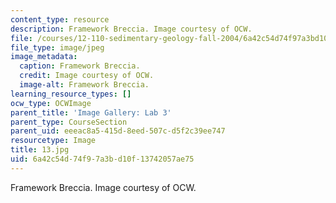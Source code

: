 ```yaml
---
content_type: resource
description: Framework Breccia. Image courtesy of OCW.
file: /courses/12-110-sedimentary-geology-fall-2004/6a42c54d74f97a3bd10f13742057ae75_13.jpg
file_type: image/jpeg
image_metadata:
  caption: Framework Breccia.
  credit: Image courtesy of OCW.
  image-alt: Framework Breccia.
learning_resource_types: []
ocw_type: OCWImage
parent_title: 'Image Gallery: Lab 3'
parent_type: CourseSection
parent_uid: eeeac8a5-415d-8eed-507c-d5f2c39ee747
resourcetype: Image
title: 13.jpg
uid: 6a42c54d-74f9-7a3b-d10f-13742057ae75
---
```

Framework Breccia. Image courtesy of OCW.


